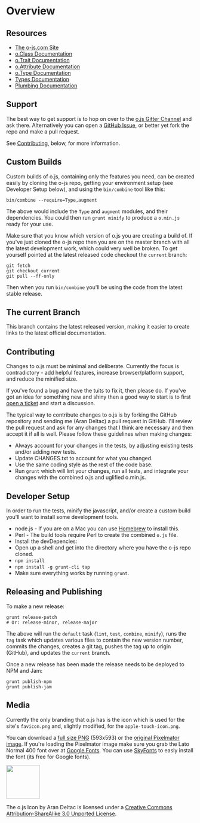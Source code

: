 # Overview

## Resources

- [The o-js.com Site](http://o-js.com)
- [o.Class Documentation](o-Class.md)
- [o.Trait Documentation](o-Trait.md)
- [o.Attribute Documentation](o-Attribute.md)
- [o.Type Documentation](o-Type.md)
- [Types Documentation](Types.md)
- [Plumbing Documentation](Plumbing.md)

## Support

The best way to get support is to hop on over to the
[o.js Gitter Channel](https://gitter.im/bluefeet/o-js) and ask there.  Alternatively
you can open a [GitHub Issue](https://github.com/bluefeet/o-js/issues), or
better yet fork the repo and make a pull request.

See [Contributing](#contributing), below, for more information.

## Custom Builds

Custom builds of o.js, containing only the features you need, can be created easily by cloning the o-js repo, getting your environment setup (see Developer Setup below), and using the `bin/combine` tool like this:

    bin/combine --require=Type,augment 

The above would include the `Type` and `augment` modules, and their dependencies.  You could then run `grunt minify` to produce a `o.min.js` ready for your use.

Make sure that you know which version of o.js you are creating a build of.  If you've just cloned the o-js repo then you are on the master branch with all the latest development work, which could very well be broken.  To get yourself pointed at the latest released code checkout the `current` branch:

    git fetch
    git checkout current
    git pull --ff-only

Then when you run `bin/combine` you'll be using the code from the latest stable release.

## The current Branch

This branch contains the latest released version, making it easier to create links to the latest official documentation.

## Contributing

Changes to o.js must be minimal and deliberate.  Currently the focus is contradictory - add helpful features, increase browser/platform support, and reduce the minified size.

If you've found a bug and have the tuits to fix it, then please do.  If you've got an idea for something new and shiny then a good way to start is to first [open a ticket](https://github.com/bluefeet/o-js/issues) and start a discussion.

The typical way to contribute changes to o.js is by forking the GitHub repository and sending me (Aran Deltac) a pull request in GitHub.  I'll review the pull request and ask for any changes that I think are necessary and then accept it if all is well.  Please follow these guidelines when making changes:

- Always account for your changes in the tests, by adjusting existing tests and/or adding new tests.
- Update CHANGES.txt to account for what you changed.
- Use the same coding style as the rest of the code base.
- Run `grunt` which will lint your changes, run all tests, and integrate your changes with the combined o.js and uglified o.min.js.

## Developer Setup

In order to run the tests, minify the javascript, and/or create a custom build you'll want to install some development tools.

- node.js - If you are on a Mac you can use [Homebrew](http://brew.sh/) to install this.
- Perl - The build tools require Perl to create the combined `o.js` file.
- Install the devDepencies:
 - Open up a shell and get into the directory where you have the o-js repo cloned.
 - `npm install`
 - `npm install -g grunt-cli tap`
- Make sure everything works by running `grunt`.

## Releasing and Publishing

To make a new release:

    grunt release-patch
    # Or: release-minor, release-major

The above will run the `default` task (`lint`, `test`, `combine`, `minify`),
runs the `tag` task which updates various files to contain the new version
number, commits the changes, creates a git tag, pushes the tag up to
origin (GitHub), and updates the `current` branch.

Once a new release has been made the release needs to be deployed to NPM
and Jam:

    grunt publish-npm
    grunt publish-jam

## Media

Currently the only branding that o.js has is the icon which is used for the site's `favicon.png` and, slightly modified, for the `apple-touch-icon.png`.

You can download a [full size PNG](http://o-js.com/icon.png) (593x593) or the [original Pixelmator image](http://o-js.com/icon.pxm).  If you're loading the Pixelmator image make sure you grab the Lato Normal 400 font over at [Google Fonts](http://www.google.com/fonts/specimen/Lato).  You can use [SkyFonts](https://skyfonts.com/) to easly install the font (its free for Google fonts).

<img src="http://o-js.com/icon-180x180.png" width="90" height="90">

The <span xmlns:dct="http://purl.org/dc/terms/" href="http://purl.org/dc/dcmitype/StillImage" property="dct:title" rel="dct:type">o.js Icon</span> by <span xmlns:cc="http://creativecommons.org/ns#" property="cc:attributionName">Aran Deltac</span> is licensed under a <a rel="license" href="http://creativecommons.org/licenses/by-sa/3.0/deed.en_US">Creative Commons Attribution-ShareAlike 3.0 Unported License</a>.

